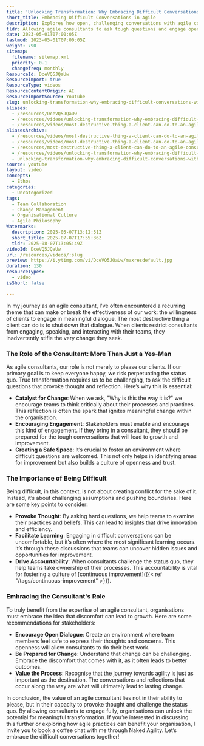 ```yaml
---
title: 'Unlocking Transformation: Why Embracing Difficult Conversations with Agile Consultants is Key to Success'
short_title: Embracing Difficult Conversations in Agile
description: Explores how open, challenging conversations with agile consultants drive organisational change, foster learning, and support continuous improvement and accountability.
tldr: Allowing agile consultants to ask tough questions and engage openly with teams is essential for real transformation, as it sparks critical thinking, learning, and accountability. Restricting dialogue stifles change and limits improvement. Development managers should foster a safe environment for open conversations and be ready to embrace discomfort to achieve lasting results.
date: 2023-05-01T07:00:05Z
lastmod: 2023-05-01T07:00:05Z
weight: 790
sitemap:
  filename: sitemap.xml
  priority: 0.1
  changefreq: monthly
ResourceId: DceVQ5JQaUw
ResourceImport: true
ResourceType: videos
ResourceContentOrigin: AI
ResourceImportSource: Youtube
slug: unlocking-transformation-why-embracing-difficult-conversations-with-agile-consultants-is-key-to-success
aliases:
  - /resources/DceVQ5JQaUw
  - /resources/videos/unlocking-transformation-why-embracing-difficult-conversations-with-agile-consultants-is-key-to-success
  - /resources/videos/most-destructive-thing-a-client-can-do-to-an-agile-consultant
aliasesArchive:
  - /resources/videos/most-destructive-thing-a-client-can-do-to-an-agile-consultant
  - /resources/videos/most-destructive-thing-a-client-can-do-to-an-agile-consultant-
  - /resources/most-destructive-thing-a-client-can-do-to-an-agile-consultant-
  - /resources/videos/unlocking-transformation-why-embracing-difficult-conversations-with-agile-consultants-is-key-to-success
  - unlocking-transformation-why-embracing-difficult-conversations-with-agile-consultants-is-key-to-success
source: youtube
layout: video
concepts:
  - Ethos
categories:
  - Uncategorized
tags:
  - Team Collaboration
  - Change Management
  - Organisational Culture
  - Agile Philosophy
Watermarks:
  description: 2025-05-07T13:12:51Z
  short_title: 2025-07-07T17:55:36Z
  tldr: 2025-08-07T13:05:49Z
videoId: DceVQ5JQaUw
url: /resources/videos/:slug
preview: https://i.ytimg.com/vi/DceVQ5JQaUw/maxresdefault.jpg
duration: 130
resourceTypes:
  - video
isShort: false

---
```

In my journey as an agile consultant, I've often encountered a recurring theme that can make or break the effectiveness of our work: the willingness of clients to engage in meaningful dialogue. The most destructive thing a client can do is to shut down that dialogue. When clients restrict consultants from engaging, speaking, and interacting with their teams, they inadvertently stifle the very change they seek.

### The Role of the Consultant: More Than Just a Yes-Man

As agile consultants, our role is not merely to please our clients. If our primary goal is to keep everyone happy, we risk perpetuating the status quo. True transformation requires us to be challenging, to ask the difficult questions that provoke thought and reflection. Here’s why this is essential:

- **Catalyst for Change**: When we ask, "Why is this the way it is?" we encourage teams to think critically about their processes and practices. This reflection is often the spark that ignites meaningful change within the organisation.
- **Encouraging Engagement**: Stakeholders must enable and encourage this kind of engagement. If they bring in a consultant, they should be prepared for the tough conversations that will lead to growth and improvement.
- **Creating a Safe Space**: It’s crucial to foster an environment where difficult questions are welcomed. This not only helps in identifying areas for improvement but also builds a culture of openness and trust.

### The Importance of Being Difficult

Being difficult, in this context, is not about creating conflict for the sake of it. Instead, it’s about challenging assumptions and pushing boundaries. Here are some key points to consider:

- **Provoke Thought**: By asking hard questions, we help teams to examine their practices and beliefs. This can lead to insights that drive innovation and efficiency.
- **Facilitate Learning**: Engaging in difficult conversations can be uncomfortable, but it’s often where the most significant learning occurs. It’s through these discussions that teams can uncover hidden issues and opportunities for improvement.
- **Drive Accountability**: When consultants challenge the status quo, they help teams take ownership of their processes. This accountability is vital for fostering a culture of [continuous improvement]({{< ref "/tags/continuous-improvement" >}}).

### Embracing the Consultant's Role

To truly benefit from the expertise of an agile consultant, organisations must embrace the idea that discomfort can lead to growth. Here are some recommendations for stakeholders:

- **Encourage Open Dialogue**: Create an environment where team members feel safe to express their thoughts and concerns. This openness will allow consultants to do their best work.
- **Be Prepared for Change**: Understand that change can be challenging. Embrace the discomfort that comes with it, as it often leads to better outcomes.
- **Value the Process**: Recognise that the journey towards agility is just as important as the destination. The conversations and reflections that occur along the way are what will ultimately lead to lasting change.

In conclusion, the value of an agile consultant lies not in their ability to please, but in their capacity to provoke thought and challenge the status quo. By allowing consultants to engage fully, organisations can unlock the potential for meaningful transformation. If you’re interested in discussing this further or exploring how agile practices can benefit your organisation, I invite you to book a coffee chat with me through Naked Agility. Let’s embrace the difficult conversations together!
